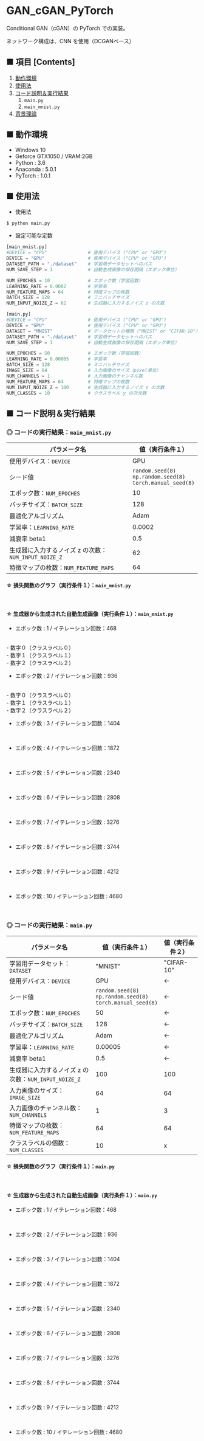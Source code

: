 # GAN_cGAN_PyTorch
Conditional GAN（cGAN）の PyTorch での実装。<br>

ネットワーク構成は、CNN を使用（DCGANベース）

## ■ 項目 [Contents]
1. [動作環境](#動作環境)
1. [使用法](#使用法)
1. [コード説明＆実行結果](#コード説明＆実行結果)
    1. `main.py`
    1. `main_mnist.py`
1. [背景理論](https://github.com/Yagami360/My_NoteBook/blob/master/%E6%83%85%E5%A0%B1%E5%B7%A5%E5%AD%A6/%E6%83%85%E5%A0%B1%E5%B7%A5%E5%AD%A6_%E6%A9%9F%E6%A2%B0%E5%AD%A6%E7%BF%92_%E7%94%9F%E6%88%90%E3%83%A2%E3%83%87%E3%83%AB.md#ConditionalGAN%EF%BC%88CGAN%EF%BC%89)

## ■ 動作環境

- Windows 10
- Geforce GTX1050 / VRAM:2GB
- Python : 3.6
- Anaconda : 5.0.1
- PyTorch : 1.0.1

## ■ 使用法

- 使用法
```
$ python main.py
```

- 設定可能な定数

```python
[main_mnist.py]
#DEVICE = "CPU"               # 使用デバイス ("CPU" or "GPU")
DEVICE = "GPU"                # 使用デバイス ("CPU" or "GPU")
DATASET_PATH = "./dataset"    # 学習用データセットへのパス
NUM_SAVE_STEP = 1             # 自動生成画像の保存間隔（エポック単位）

NUM_EPOCHES = 10              # エポック数（学習回数）
LEARNING_RATE = 0.0002        # 学習率
NUM_FEATURE_MAPS = 64         # 特徴マップの枚数
BATCH_SIZE = 128              # ミニバッチサイズ
NUM_INPUT_NOIZE_Z = 62        # 生成器に入力するノイズ z の次数
```

```python
[main.py]
#DEVICE = "CPU"               # 使用デバイス ("CPU" or "GPU")
DEVICE = "GPU"                # 使用デバイス ("CPU" or "GPU")
DATASET = "MNIST"             # データセットの種類（"MNIST" or "CIFAR-10"）
DATASET_PATH = "./dataset"    # 学習用データセットへのパス
NUM_SAVE_STEP = 1             # 自動生成画像の保存間隔（エポック単位）

NUM_EPOCHES = 50              # エポック数（学習回数）
LEARNING_RATE = 0.00005       # 学習率
BATCH_SIZE = 128              # ミニバッチサイズ
IMAGE_SIZE = 64               # 入力画像のサイズ（pixel単位）
NUM_CHANNELS = 1              # 入力画像のチャンネル数
NUM_FEATURE_MAPS = 64         # 特徴マップの枚数
NUM_INPUT_NOIZE_Z = 100       # 生成器に入力するノイズ z の次数
NUM_CLASSES = 10              # クラスラベル y の次元数
```


<a id="コード説明＆実行結果"></a>

## ■ コード説明＆実行結果

### ◎ コードの実行結果：`main_mnist.py`

|パラメータ名|値（実行条件１）|
|---|---|
|使用デバイス：`DEVICE`|GPU|
|シード値|`random.seed(8)`<br>`np.random.seed(8)`<br>`torch.manual_seed(8)`|
|エポック数：`NUM_EPOCHES`|10|
|バッチサイズ：`BATCH_SIZE`|128|
|最適化アルゴリズム|Adam|
|学習率：`LEARNING_RATE`|0.0002|
|減衰率 beta1|0.5|
|生成器に入力するノイズ z の次数：`NUM_INPUT_NOIZE_Z`|62|
|特徴マップの枚数：`NUM_FEATURE_MAPS`|64|


#### ☆ 損失関数のグラフ（実行条件１）：`main_mnist.py`
<br>

#### ☆ 生成器から生成された自動生成画像（実行条件１）：`main_mnist.py`

- エポック数 : 1 / イテレーション回数：468<br>
<br>
    - 数字０（クラスラベル０）<br>
    - 数字１（クラスラベル１）<br>
    - 数字２（クラスラベル２）<br>

- エポック数 : 2 / イテレーション回数：936<br>
<br>
    - 数字０（クラスラベル０）<br>
    - 数字１（クラスラベル１）<br>
    - 数字２（クラスラベル２）<br>
    
- エポック数 : 3 / イテレーション回数：1404<br>
<br>

- エポック数 : 4 / イテレーション回数：1872<br>
<br>

- エポック数 : 5 / イテレーション回数 : 2340<br>
<br>

- エポック数 : 6 / イテレーション回数 : 2808<br>
<br>

- エポック数 : 7 / イテレーション回数 : 3276<br>
<br>

- エポック数 : 8 / イテレーション回数 : 3744<br>
<br>

- エポック数 : 9 / イテレーション回数 : 4212<br>
<br>

- エポック数 : 10 / イテレーション回数 : 4680<br>
<br>


### ◎ コードの実行結果：`main.py`

|パラメータ名|値（実行条件１）|値（実行条件２）|
|---|---|---|
|学習用データセット：`DATASET`|"MNIST"|"CIFAR-10"|
|使用デバイス：`DEVICE`|GPU|←|
|シード値|`random.seed(8)`<br>`np.random.seed(8)`<br>`torch.manual_seed(8)`|←|
|エポック数：`NUM_EPOCHES`|50|←|
|バッチサイズ：`BATCH_SIZE`|128|←|
|最適化アルゴリズム|Adam|←|
|学習率：`LEARNING_RATE`|0.00005|←|
|減衰率 beta1|0.5|←|
|生成器に入力するノイズ z の次数：`NUM_INPUT_NOIZE_Z`|100|100|
|入力画像のサイズ：`IMAGE_SIZE`|64|64|
|入力画像のチャンネル数：`NUM_CHANNELS`|1|3|
|特徴マップの枚数：`NUM_FEATURE_MAPS`|64|64|
|クラスラベルの個数：`NUM_CLASSES`|10|x|

#### ☆ 損失関数のグラフ（実行条件１）：`main.py`
<br>

#### ☆ 生成器から生成された自動生成画像（実行条件１）：`main.py`

- エポック数 : 1 / イテレーション回数：468<br>
<br>

- エポック数 : 2 / イテレーション回数：936<br>
<br>

- エポック数 : 3 / イテレーション回数：1404<br>
<br>

- エポック数 : 4 / イテレーション回数：1872<br>
<br>

- エポック数 : 5 / イテレーション回数 : 2340<br>
<br>

- エポック数 : 6 / イテレーション回数 : 2808<br>
<br>

- エポック数 : 7 / イテレーション回数 : 3276<br>
<br>

- エポック数 : 8 / イテレーション回数 : 3744<br>
<br>

- エポック数 : 9 / イテレーション回数 : 4212<br>
<br>

- エポック数 : 10 / イテレーション回数 : 4680<br>
<br>

